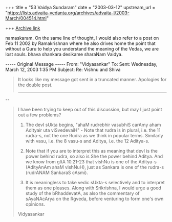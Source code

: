 +++
title = "53 Vaidya Sundaram"
date = "2003-03-12"
upstream_url = "https://lists.advaita-vedanta.org/archives/advaita-l/2003-March/004514.html"

+++
[Archive link](https://lists.advaita-vedanta.org/archives/advaita-l/2003-March/004514.html)

namaskaram.
 On the same line of thought, I would also refer to a post on Feb 11 2002 by
Ramakrishnan where he also drives home the point that without a Guru to help
you understand the meaning of the Vedas, we are lost souls.
bhava shankara desikame sharaNam
Vaidya.

----- Original Message -----
From: "Vidyasankar" <vsundaresan at HOTMAIL.COM>
To: <ADVAITA-L at LISTS.ADVAITA-VEDANTA.ORG>
Sent: Wednesday, March 12, 2003 1:35 PM
Subject: Re: Vishnu and Shiva


> It looks like my message got sent in a truncated manner. Apologies for the
> double post.
>
> --------------------------------------------------------------------------
--
> I have been trying to keep out of this discussion, but may I just point
out
> a few problems?
>
> 1. The devI sUkta begins, "ahaM rudrebhir vasubhiS carAmy aham Adityair
uta
> viSvedevaiH" - Note that rudra is in plural, i.e. the 11 rudra-s, not the
> one Rudra as we think in popular terms. Similarly with vasu, i.e. the 8
> vasu-s and Aditya, i.e. the 12 Aditya-s.
>
> 2. Note that if you are to interpret this as meaning that devI is the
power
> behind rudra, so also is She the power behind Aditya. And we know from
gItA
> 10.21-23 that vishNu is one of the Aditya-s (AdityAnAm ahaM vishNuH), just
> as Sankara is one of the rudra-s (rudrANAM SankaraS cAsmi).
>
> 3. It is meaningless to take vedic sUkta-s selectively and to interpret
> them as one pleases. Along with Srikrishna, I would urge a good study of
> the bRhaddevatA, as also the commentary of sAyaNAcArya on the Rgveda,
> before venturing to form one's own opinions.
>
> Vidyasankar
>

